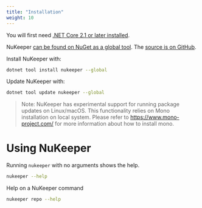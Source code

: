 ```yaml
---
title: "Installation"
weight: 10
---
```



You will first need [.NET Core 2.1 or later installed](https://www.microsoft.com/net).

NuKeeper [can be found on NuGet as a global tool](https://www.nuget.org/packages/NuKeeper/). The [source is on GitHub](https://github.com/NuKeeperDotNet/NuKeeper).

Install NuKeeper with:

```sh
dotnet tool install nukeeper --global
```

Update NuKeeper with:

```sh
dotnet tool update nukeeper --global
``` 

> Note: NuKeeper has experimental support for running package updates on Linux/macOS. This functionality relies on Mono installation on local system. Please refer to https://www.mono-project.com/ for more information about how to install mono.

# Using NuKeeper

Running `nukeeper` with no arguments shows the help.

```sh
nukeeper --help
```

Help on a NuKeeper command

```sh
nukeeper repo --help
```